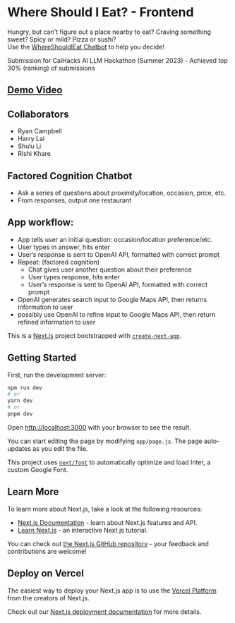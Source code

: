 # Where Should I Eat? - Frontend
Hungry, but can't figure out a place nearby to eat? Craving something sweet? Spicy or mild? Pizza or sushi?  
Use the [WhereShouldIEat Chatbot](https://wheretoeat.vercel.app/) to help you decide!

Submission for CalHacks AI LLM Hackathon (Summer 2023) - Achieved top 30% (ranking) of submissions

## [Demo Video](https://youtu.be/Uac_E676KiQ)

## Collaborators
- Ryan Campbell
- Harry Lai
- Shulu Li
- Rishi Khare

## Factored Cognition Chatbot

- Ask a series of questions about proximity/location, occasion, price, etc.
- From responses, output one restaurant

## App workflow:

- App tells user an initial question: occasion/location preference/etc.
- User types in answer, hits enter
- User’s response is sent to OpenAI API, formatted with correct prompt
- Repeat: (factored cognition)
  - Chat gives user another question about their preference
  - User types response, hits enter
  - User’s response is sent to OpenAI API, formatted with correct prompt
- OpenAI generates search input to Google Maps API, then returns information to user
- possibly use OpenAI to refine input to Google Maps API, then return refined information to user

This is a [Next.js](https://nextjs.org/) project bootstrapped with [`create-next-app`](https://github.com/vercel/next.js/tree/canary/packages/create-next-app).

## Getting Started

First, run the development server:

```bash
npm run dev
# or
yarn dev
# or
pnpm dev
```

Open [http://localhost:3000](http://localhost:3000) with your browser to see the result.

You can start editing the page by modifying `app/page.js`. The page auto-updates as you edit the file.

This project uses [`next/font`](https://nextjs.org/docs/basic-features/font-optimization) to automatically optimize and load Inter, a custom Google Font.

## Learn More

To learn more about Next.js, take a look at the following resources:

- [Next.js Documentation](https://nextjs.org/docs) - learn about Next.js features and API.
- [Learn Next.js](https://nextjs.org/learn) - an interactive Next.js tutorial.

You can check out [the Next.js GitHub repository](https://github.com/vercel/next.js/) - your feedback and contributions are welcome!

## Deploy on Vercel

The easiest way to deploy your Next.js app is to use the [Vercel Platform](https://vercel.com/new?utm_medium=default-template&filter=next.js&utm_source=create-next-app&utm_campaign=create-next-app-readme) from the creators of Next.js.

Check out our [Next.js deployment documentation](https://nextjs.org/docs/deployment) for more details.
